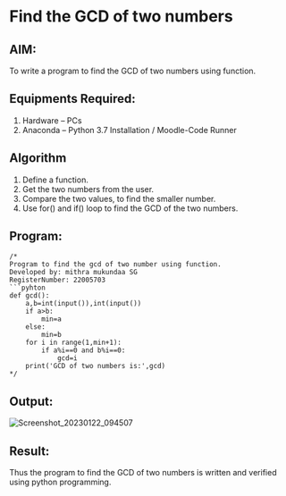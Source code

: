 # Find the GCD of two numbers

## AIM:
To write a program to find the GCD of two numbers using function.

## Equipments Required:
1. Hardware – PCs
2. Anaconda – Python 3.7 Installation / Moodle-Code Runner

## Algorithm
1. Define a function.
2. Get the two numbers from the user.
3. Compare the two values, to find the smaller number.
4. Use for() and if() loop to find the GCD of the two numbers.

## Program:
``` 
/*
Program to find the gcd of two number using function.
Developed by: mithra mukundaa SG
RegisterNumber: 22005703
```pyhton
def gcd():
    a,b=int(input()),int(input())
    if a>b:
        min=a
    else:
        min=b
    for i in range(1,min+1):
        if a%i==0 and b%i==0:
            gcd=i
    print('GCD of two numbers is:',gcd)
*/
```

## Output:

![Screenshot_20230122_094507](https://user-images.githubusercontent.com/121608770/213900361-0af51a4f-7862-47cd-a736-47f98805092c.png)


## Result:
Thus the program to find the GCD of two numbers is written and verified using python programming.
